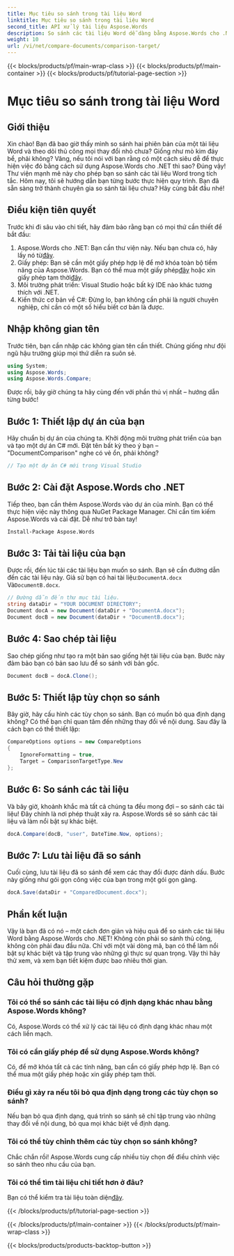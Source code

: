 ```yaml
---
title: Mục tiêu so sánh trong tài liệu Word
linktitle: Mục tiêu so sánh trong tài liệu Word
second_title: API xử lý tài liệu Aspose.Words
description: So sánh các tài liệu Word dễ dàng bằng Aspose.Words cho .NET với hướng dẫn chi tiết từng bước này. Tiết kiệm thời gian và nâng cao độ chính xác khi so sánh tài liệu.
weight: 10
url: /vi/net/compare-documents/comparison-target/
---
```


{{< blocks/products/pf/main-wrap-class >}}
{{< blocks/products/pf/main-container >}}
{{< blocks/products/pf/tutorial-page-section >}}

# Mục tiêu so sánh trong tài liệu Word

## Giới thiệu

Xin chào! Bạn đã bao giờ thấy mình so sánh hai phiên bản của một tài liệu Word và theo dõi thủ công mọi thay đổi nhỏ chưa? Giống như mò kim đáy bể, phải không? Vâng, nếu tôi nói với bạn rằng có một cách siêu dễ để thực hiện việc đó bằng cách sử dụng Aspose.Words cho .NET thì sao? Đúng vậy! Thư viện mạnh mẽ này cho phép bạn so sánh các tài liệu Word trong tích tắc. Hôm nay, tôi sẽ hướng dẫn bạn từng bước thực hiện quy trình. Bạn đã sẵn sàng trở thành chuyên gia so sánh tài liệu chưa? Hãy cùng bắt đầu nhé!

## Điều kiện tiên quyết

Trước khi đi sâu vào chi tiết, hãy đảm bảo rằng bạn có mọi thứ cần thiết để bắt đầu:

1.  Aspose.Words cho .NET: Bạn cần thư viện này. Nếu bạn chưa có, hãy lấy nó từ[đây](https://releases.aspose.com/words/net/).
2.  Giấy phép: Bạn sẽ cần một giấy phép hợp lệ để mở khóa toàn bộ tiềm năng của Aspose.Words. Bạn có thể mua một giấy phép[đây](https://purchase.aspose.com/buy) hoặc xin giấy phép tạm thời[đây](https://purchase.aspose.com/temporary-license/).
3. Môi trường phát triển: Visual Studio hoặc bất kỳ IDE nào khác tương thích với .NET.
4. Kiến thức cơ bản về C#: Đừng lo, bạn không cần phải là người chuyên nghiệp, chỉ cần có một số hiểu biết cơ bản là được.

## Nhập không gian tên

Trước tiên, bạn cần nhập các không gian tên cần thiết. Chúng giống như đội ngũ hậu trường giúp mọi thứ diễn ra suôn sẻ.

```csharp
using System;
using Aspose.Words;
using Aspose.Words.Compare;
```

Được rồi, bây giờ chúng ta hãy cùng đến với phần thú vị nhất – hướng dẫn từng bước!

## Bước 1: Thiết lập dự án của bạn

Hãy chuẩn bị dự án của chúng ta. Khởi động môi trường phát triển của bạn và tạo một dự án C# mới. Đặt tên bất kỳ theo ý bạn – "DocumentComparison" nghe có vẻ ổn, phải không?

```csharp
// Tạo một dự án C# mới trong Visual Studio
```

## Bước 2: Cài đặt Aspose.Words cho .NET

Tiếp theo, bạn cần thêm Aspose.Words vào dự án của mình. Bạn có thể thực hiện việc này thông qua NuGet Package Manager. Chỉ cần tìm kiếm Aspose.Words và cài đặt. Dễ như trở bàn tay!

```bash
Install-Package Aspose.Words
```

## Bước 3: Tải tài liệu của bạn

Được rồi, đến lúc tải các tài liệu bạn muốn so sánh. Bạn sẽ cần đường dẫn đến các tài liệu này. Giả sử bạn có hai tài liệu:`DocumentA.docx` Và`DocumentB.docx`.

```csharp
// Đường dẫn đến thư mục tài liệu.
string dataDir = "YOUR DOCUMENT DIRECTORY";
Document docA = new Document(dataDir + "DocumentA.docx");
Document docB = new Document(dataDir + "DocumentB.docx");
```

## Bước 4: Sao chép tài liệu

Sao chép giống như tạo ra một bản sao giống hệt tài liệu của bạn. Bước này đảm bảo bạn có bản sao lưu để so sánh với bản gốc.

```csharp
Document docB = docA.Clone();
```

## Bước 5: Thiết lập tùy chọn so sánh

Bây giờ, hãy cấu hình các tùy chọn so sánh. Bạn có muốn bỏ qua định dạng không? Có thể bạn chỉ quan tâm đến những thay đổi về nội dung. Sau đây là cách bạn có thể thiết lập:

```csharp
CompareOptions options = new CompareOptions
{
    IgnoreFormatting = true,
    Target = ComparisonTargetType.New
};
```

## Bước 6: So sánh các tài liệu

Và bây giờ, khoảnh khắc mà tất cả chúng ta đều mong đợi – so sánh các tài liệu! Đây chính là nơi phép thuật xảy ra. Aspose.Words sẽ so sánh các tài liệu và làm nổi bật sự khác biệt.

```csharp
docA.Compare(docB, "user", DateTime.Now, options);
```

## Bước 7: Lưu tài liệu đã so sánh

Cuối cùng, lưu tài liệu đã so sánh để xem các thay đổi được đánh dấu. Bước này giống như gói gọn công việc của bạn trong một gói gọn gàng.

```csharp
docA.Save(dataDir + "ComparedDocument.docx");
```

## Phần kết luận

Vậy là bạn đã có nó – một cách đơn giản và hiệu quả để so sánh các tài liệu Word bằng Aspose.Words cho .NET! Không còn phải so sánh thủ công, không còn phải đau đầu nữa. Chỉ với một vài dòng mã, bạn có thể làm nổi bật sự khác biệt và tập trung vào những gì thực sự quan trọng. Vậy thì hãy thử xem, và xem bạn tiết kiệm được bao nhiêu thời gian.

## Câu hỏi thường gặp

### Tôi có thể so sánh các tài liệu có định dạng khác nhau bằng Aspose.Words không?

Có, Aspose.Words có thể xử lý các tài liệu có định dạng khác nhau một cách liền mạch.

### Tôi có cần giấy phép để sử dụng Aspose.Words không?

Có, để mở khóa tất cả các tính năng, bạn cần có giấy phép hợp lệ. Bạn có thể mua một giấy phép hoặc xin giấy phép tạm thời.

### Điều gì xảy ra nếu tôi bỏ qua định dạng trong các tùy chọn so sánh?

Nếu bạn bỏ qua định dạng, quá trình so sánh sẽ chỉ tập trung vào những thay đổi về nội dung, bỏ qua mọi khác biệt về định dạng.

### Tôi có thể tùy chỉnh thêm các tùy chọn so sánh không?

Chắc chắn rồi! Aspose.Words cung cấp nhiều tùy chọn để điều chỉnh việc so sánh theo nhu cầu của bạn.

### Tôi có thể tìm tài liệu chi tiết hơn ở đâu?

 Bạn có thể kiểm tra tài liệu toàn diện[đây](https://reference.aspose.com/words/net/).

{{< /blocks/products/pf/tutorial-page-section >}}

{{< /blocks/products/pf/main-container >}}
{{< /blocks/products/pf/main-wrap-class >}}

{{< blocks/products/products-backtop-button >}}
